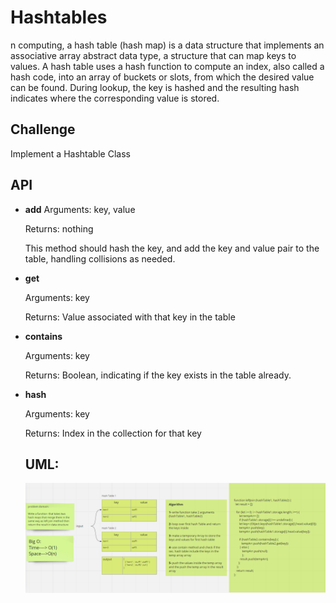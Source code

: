 # Hashtables

n computing, a hash table (hash map) is a data structure that implements an associative array abstract data type, a structure that can map keys to values. A hash table uses a hash function to compute an index, also called a hash code, into an array of buckets or slots, from which the desired value can be found. During lookup, the key is hashed and the resulting hash indicates where the corresponding value is stored.

## Challenge

Implement a Hashtable Class

## API

- **add**
Arguments: key, value

  Returns: nothing

  This method should hash the key, and add the key and value pair to the table, handling collisions as needed.

- **get**

  Arguments: key

  Returns: Value associated with that key in the table

- **contains**

  Arguments: key

  Returns: Boolean, indicating if the key exists in the table already.

- **hash**

  Arguments: key

  Returns: Index in the collection for that key
  ## UML:  
  ![challenge 33](./challenge33.JPG)
